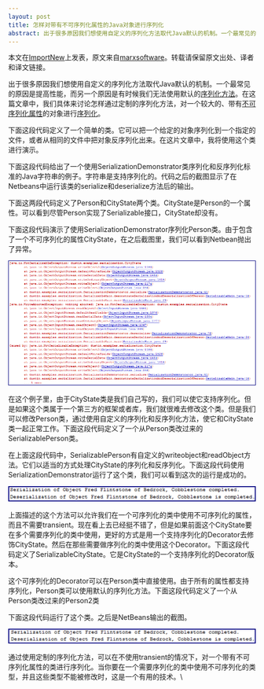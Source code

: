 ```yaml
---
layout: post
title: 怎样对带有不可序列化属性的Java对象进行序列化
abstract: 出于很多原因我们想使用自定义的序列化方法取代Java默认的机制。一个最常见的原因是提高性能，而另一个原因是有时候我们无法使用默认的序列化方法。在这篇文章中，我们具体来讨论怎样通过定制的序列化方法，对一个较大的、带有不可序列化属性的对象进行序列化。
---
```

<div class="message">
本文在<a href="http://www.importnew.com/10705.html">ImportNew</a>上发表，原文来自<a href="http://marxsoftware.blogspot.com/2014/02/serializing-java-objects-with-non.html">marxsoftware</a>。转载请保留原文出处、译者和译文链接。
</div>

出于很多原因我们想使用自定义的序列化方法取代Java默认的机制。一个最常见的原因是提高性能，而另一个原因是有时候我们无法使用默认的[序列化方法](http://www.ibm.com/developerworks/library/j-5things1/)。在这篇文章中，我们具体来讨论怎样通过定制的序列化方法，对一个较大的、带有[不可序列化属性](http://stackoverflow.com/questions/7290777/java-custom-serialization/7292035#7292035)的对象进行[序列化](http://docs.oracle.com/javase/tutorial/jndi/objects/serial.html)。

下面这段代码定义了一个简单的类。它可以把一个给定的对象序列化到一个指定的文件，或者从相同的文件中把对象反序列化出来。在这片文章中，我将使用这个类进行演示。

下面这段代码给出了一个使用SerializationDemonstrator类序列化和反序列化标准的Java字符串的例子。字符串是支持序列化的。代码之后的截图显示了在Netbeans中运行该类的serialize和deserialize方法后的输出。

下面这两段代码定义了Person和CityState两个类。CityState是Person的一个属性。可以看到尽管Person实现了Serializable接口，CityState却没有。

下面这段代码演示了使用SerializationDemonstrator序列化Person类。由于包含了一个不可序列化的属性CityState，在之后截图里，我们可以看到Netbean抛出了异常。

![placeholder](/public/images/serializationDemonstratorOnSerializablePersonNonSerializableCityState.png "")

在这个例子里，由于CityState类是我们自己写的，我们可以使它支持序列化。但是如果这个类属于一个第三方的框架或者库，我们就很难去修改这个类。但是我们可以修改Person类，通过使用自定义的序列化和反序列化方法，使它和CityState类一起正常工作。下面这段代码定义了一个从Person类改过来的SerializablePerson类。

在上面这段代码中，SerializablePerson有自定义的writeobject和readObject方法。它们以适当的方式处理CityState的序列化和反序列化。下面这段代码使用SerializationDemonstrator运行了这个类，我们可以看到这次的运行是成功的。

![placeholder](/public/images/serializationDemonstratorOnSerializablePersonPlusNonSerializableCityState.png "")

上面描述的这个方法可以允许我们在一个可序列化的类中使用不可序列化的属性，而且不需要transient。现在看上去已经挺不错了，但是如果前面这个CityState要在多个需要序列化的类中使用，更好的方式是用一个支持序列化的Decorator去修饰CityState。然后在那些需要做序列化的类中使用这个Decorator。下面这段代码定义了SerializableCityState。它是CityState的一个支持序列化的Decorator版本。

这个可序列化的Decorator可以在Person类中直接使用。由于所有的属性都支持序列化，Person类可以使用默认的序列化方法。下面这段代码定义了一个从Person类改过来的Person2类

下面这段代码运行了这个类。之后是NetBeans输出的截图。

![placeholder](/public/images/serializedOutputDemoPerson2SerializedCityState.png "")

通过使用定制的序列化方法，可以在不使用transient的情况下，对一个带有不可序列化属性的类进行序列化。当你要在一个需要序列化的类中使用不可序列化的类型，并且这些类型不能被修改时，这是一个有用的技术。\
